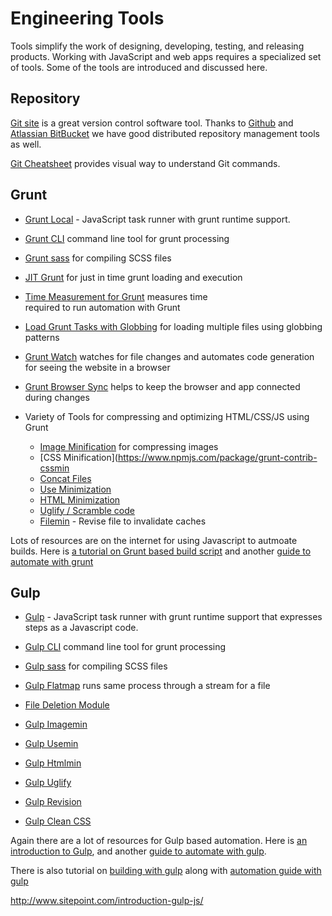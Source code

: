 # Engineering Tools
Tools simplify the work of designing, developing, testing, and releasing products.
Working with JavaScript and web apps requires a specialized set of tools.
Some of the tools are introduced and discussed here.

## Repository

[Git site](http://git-scm.com) is a great version control software tool.
Thanks to [Github](https://github.com) and
[Atlassian BitBucket](https://www.BitBucket.com) we have good distributed repository management tools as well.

[Git Cheatsheet](http://ndpsoftware.com/git-cheatsheet.html) provides visual way to understand Git commands.

## Grunt

 - [Grunt Local](https://gruntjs.com/) - JavaScript task runner with grunt runtime support.
 - [Grunt CLI](https://www.npmjs.com/package/grunt-cli) command line tool for grunt processing

 - [Grunt sass](https://www.npmjs.com/package/grunt-sass) for compiling SCSS files
 - [JIT Grunt](https://www.npmjs.com/package/jit-grunt) for just in time grunt loading and execution
 - [Time Measurement for Grunt](https://www.npmjs.com/package/jit-grunt) measures time  
 required to run automation with Grunt
 - [Load Grunt Tasks with Globbing](https://www.npmjs.com/package/load-grunt-tasks) for loading multiple files using globbing patterns

 - [Grunt Watch](https://www.npmjs.com/package/grunt-contrib-watch) watches for file changes and automates code generation for seeing the website in a browser
- [Grunt Browser Sync](https://www.npmjs.com/package/grunt-browser-sync) helps to keep the browser and app connected during changes

- Variety of Tools for compressing and optimizing HTML/CSS/JS using Grunt
  - [Image Minification](https://www.npmjs.com/package/grunt-contrib-imagemin) for compressing images
  - [CSS Minification](https://www.npmjs.com/package/grunt-contrib-cssmin
  - [Concat Files](https://www.npmjs.com/package/grunt-contrib-concat)
  - [Use Minimization](https://www.npmjs.com/package/grunt-usemin)
  - [HTML Minimization](https://www.npmjs.com/package/grunt-contrib-htmlmin)
  - [Uglify / Scramble code](https://www.npmjs.com/package/grunt-contrib-uglify)
  - [Filemin](https://www.npmjs.com/package/grunt-filerev) - Revise file to invalidate caches

Lots of resources are on the internet for using Javascript to autmoate builds.
Here is [a tutorial on Grunt based build script](http://www.sitepoint.com/writing-awesome-build-script-grunt/) and another [guide to automate with grunt](https://webdesign.tutsplus.com/tutorials/the-command-line-for-web-design-automation-with-grunt--cms-23454)


## Gulp
- [Gulp](https://gulpjs.com/) - JavaScript task runner with grunt runtime support
that expresses steps as a Javascript code.
- [Gulp CLI](https://www.npmjs.com/package/gulp-cli) command line tool for grunt processing
- [Gulp sass](https://www.npmjs.com/package/gulp-sass) for compiling SCSS files
- [Gulp Flatmap](https://www.npmjs.com/package/gulp-flatmap) runs same process through a stream for a file

- [File Deletion Module](https://www.npmjs.com/package/del)
- [Gulp Imagemin](https://www.npmjs.com/package/gulp-imagemin)
- [Gulp Usemin](https://www.npmjs.com/package/gulp-usemin)
- [Gulp Htmlmin](https://www.npmjs.com/package/gulp-htmlmin)
- [Gulp Uglify](https://www.npmjs.com/package/gulp-uglify)
- [Gulp Revision](https://www.npmjs.com/package/gulp-rev)
- [Gulp Clean CSS](https://www.npmjs.com/package/gulp-clean-css)

Again there are a lot of resources for Gulp based automation.
Here is [an introduction to Gulp](http://www.sitepoint.com/introduction-gulp-js/),
and another
[guide to automate with gulp](https://markgoodyear.com/2014/01/getting-started-with-gulp/).

There is also tutorial on [building with gulp](http://www.smashingmagazine.com/2014/06/building-with-gulp/) along with [automation guide with gulp](https://webdesign.tutsplus.com/tutorials/the-command-line-for-web-design-automation-with-gulp--cms-23642)


http://www.sitepoint.com/introduction-gulp-js/
